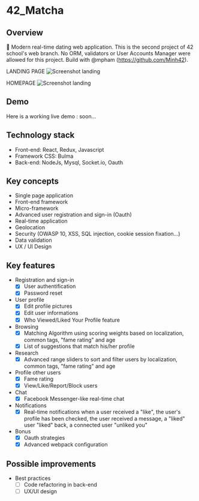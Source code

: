 # 42_Matcha

## Overview
💞 Modern real-time dating web application. This is the second project of 42 school's web branch. No ORM, validators or User Accounts Manager were allowed for this project.
Build with @mpham (https://github.com/Minh42).

LANDING PAGE
![Screenshot landing](https://i.imgur.com/gOm2CEZ.png)

HOMEPAGE
![Screenshot landing](https://i.imgur.com/TFPsd4W.png)

## Demo
Here is a working live demo : soon...

## Technology stack

+ Front-end: React, Redux, Javascript
+ Framework CSS: Bulma
+ Back-end: NodeJs, Mysql, Socket.io, Oauth

## Key concepts
* Single page application
* Front-end framework
* Micro-framework 
* Advanced user registration and sign-in (Oauth)
* Real-time application
* Geolocation 
* Security (OWASP 10, XSS, SQL injection, cookie session fixation...) 
* Data validation
* UX / UI Design

## Key features

+ Registration and sign-in
  - [x] User authentification
  - [x] Password reset
+ User profile
  - [x] Edit profile pictures
  - [x] Edit user informations
  - [x] Who Viewed/Liked Your Profile feature
+ Browsing
  - [x] Matching Algorithm using scoring weights based on localization, common tags, "fame rating" and age
  - [x] List of suggestions that match his/her profile
+ Research
  - [x] Advanced range sliders to sort and filter users by localization, common tags, "fame rating" and age
+ Profile other users
  - [x] Fame rating
  - [x] View/Like/Report/Block users
+ Chat
  - [x] Facebook Messenger-like real-time chat
+ Notifications
  - [x] Real-time notifications when a user received a "like", the user's profile has been checked, the user received a message, a "liked" user "liked" back, a connected user "unliked you"
+ Bonus
  - [x] Oauth strategies
  - [x] Advanced webpack configuration

## Possible improvements
+ Best practices
  - [ ] Code refactoring in back-end
  - [ ] UX/UI design
